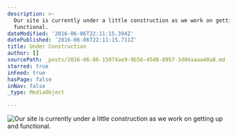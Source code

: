 ```yaml
---
description: >-
  Our site is currently under a little construction as we work on getting up and
  functional.
dateModified: '2016-06-06T22:11:15.394Z'
datePublished: '2016-06-06T22:11:15.711Z'
title: Under Construction
author: []
sourcePath: _posts/2016-06-06-15074ae9-9b56-45d0-8957-3d04aaaa40a8.md
starred: true
inFeed: true
hasPage: false
inNav: false
_type: MediaObject

---
```

![Our site is currently under a little construction as we work on getting up and functional.](https://the-grid-user-content.s3-us-west-2.amazonaws.com/0eed5010-6588-43ce-ba35-20313fd22a70.jpg)